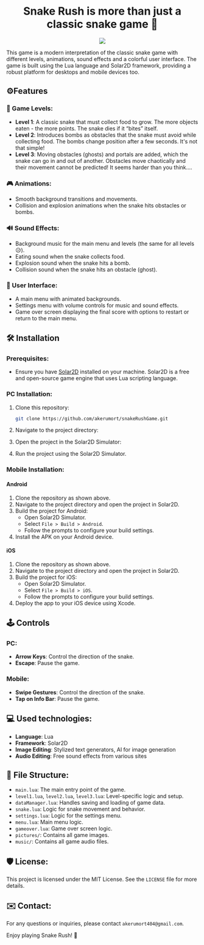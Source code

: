 <h1 align="center">Snake Rush is more than just a classic snake game 🐍</h1>

<p align="center"><img src="https://socialify.git.ci/akerumort/snakeRushGame/image?description=1&font=Raleway&language=1&name=1&owner=1&pattern=Signal&theme=Light"></p>

This game is a modern interpretation of the classic snake game with different levels, animations, sound effects and a colorful user interface. The game is built using the Lua language and Solar2D framework, providing a robust platform for desktops and mobile devices too.

## ⚙️Features

### 💢 Game Levels:
*   **Level 1**: A classic snake that must collect food to grow. The more objects eaten - the more points. The snake dies if it “bites” itself.
*   **Level 2**: Introduces bombs as obstacles that the snake must avoid while collecting food. The bombs change position after a few seconds. It's not that simple!
*   **Level 3**: Moving obstacles (ghosts) and portals are added, which the snake can go in and out of another. Obstacles move chaotically and their movement cannot be predicted! It seems harder than you think....

### 🎮 Animations:
- Smooth background transitions and movements.
- Collision and explosion animations when the snake hits obstacles or bombs.

### 🔊 Sound Effects:
- Background music for the main menu and levels (the same for all levels 😥).
- Eating sound when the snake collects food.
- Explosion sound when the snake hits a bomb.
- Collision sound when the snake hits an obstacle (ghost).

### 🎨 User Interface:
- A main menu with animated backgrounds.
- Settings menu with volume controls for music and sound effects.
- Game over screen displaying the final score with options to restart or return to the main menu.

## 🛠️ Installation

### Prerequisites:
- Ensure you have [Solar2D](https://solar2d.com/) installed on your machine. Solar2D is a free and open-source game engine that uses Lua scripting language.

### PC Installation:
1. Clone this repository:
    ```sh
    git clone https://github.com/akerumort/snakeRushGame.git
    ```
2. Navigate to the project directory:
 
3. Open the project in the Solar2D Simulator:

4. Run the project using the Solar2D Simulator.

### Mobile Installation:
#### Android
1. Clone the repository as shown above.
2. Navigate to the project directory and open the project in Solar2D.
3. Build the project for Android:
    - Open Solar2D Simulator.
    - Select `File > Build > Android`.
    - Follow the prompts to configure your build settings.
4. Install the APK on your Android device.

#### iOS
1. Clone the repository as shown above.
2. Navigate to the project directory and open the project in Solar2D.
3. Build the project for iOS:
    - Open Solar2D Simulator.
    - Select `File > Build > iOS`.
    - Follow the prompts to configure your build settings.
4. Deploy the app to your iOS device using Xcode.

## 🕹 Controls

### PC:
- **Arrow Keys**: Control the direction of the snake.
- **Escape**: Pause the game.

### Mobile:
- **Swipe Gestures**: Control the direction of the snake.
- **Tap on Info Bar**: Pause the game.

## 💻 Used technologies:
- **Language**: Lua
- **Framework**: Solar2D
- **Image Editing**: Stylized text generators, AI for image generation
- **Audio Editing**: Free sound effects from various sites

## 🔗 File Structure:
- `main.lua`: The main entry point of the game.
- `level1.lua`, `level2.lua`, `level3.lua`: Level-specific logic and setup.
- `dataManager.lua`: Handles saving and loading of game data.
- `snake.lua`: Logic for snake movement and behavior.
- `settings.lua`: Logic for the settings menu.
- `menu.lua`: Main menu logic.
- `gameover.lua`: Game over screen logic.
- `pictures/`: Contains all game images.
- `music/`: Contains all game audio files.

## 🛡️ License:
This project is licensed under the MIT License. See the `LICENSE` file for more details.

## ✉️ Contact:
For any questions or inquiries, please contact `akerumort404@gmail.com`.

Enjoy playing Snake Rush! 💜
